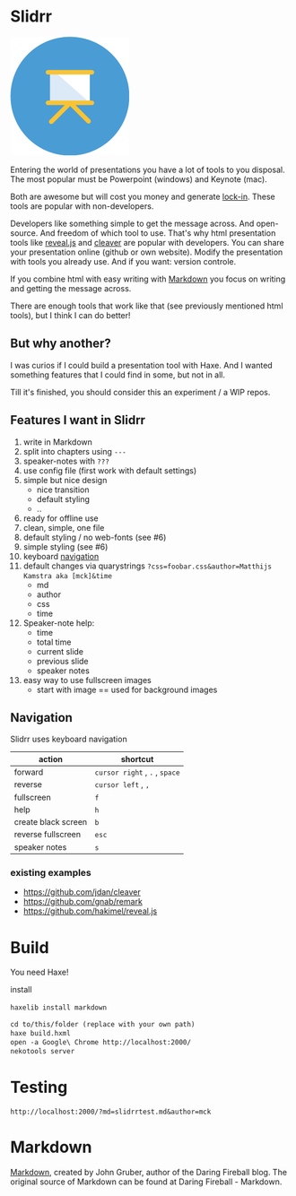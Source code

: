 # Slidrr

![](bin/img/slidrr.png)

Entering the world of presentations you have a lot of tools to you disposal.
The most popular must be Powerpoint (windows) and Keynote (mac).
 
Both are awesome but will cost you money and generate [lock-in](https://en.wikipedia.org/wiki/Vendor_lock-in).
These tools are popular with non-developers.

Developers like something simple to get the message across. And open-source. And freedom of which tool to use.
That's why html presentation tools like [reveal.js](https://github.com/hakimel/reveal.js) and [cleaver](https://github.com/jdan/cleaver) are popular with developers.
You can share your presentation online (github or own website).
Modify the presentation with tools you already use.
And if you want: version controle.

If you combine html with easy writing with [Markdown](https://daringfireball.net/projects/markdown/) you focus on writing and getting the message across.  

There are enough tools that work like that (see previously mentioned html tools), but I think I can do better!


## But why another?

I was curios if I could build a presentation tool with Haxe.
And I wanted something features that I could find in some, but not in all.

Till it's finished, you should consider this an experiment / a WIP repos.


## Features I want in Slidrr

1. write in Markdown
2. split into chapters using `---` 
3. speaker-notes with `???` 
4. use config file (first work with default settings)
5. simple but nice design
	- nice transition 	
	- default styling
	- ..
6. ready for offline use
7. clean, simple, one file
8. default styling / no web-fonts (see #6) 
9. simple styling (see #6)
10. keyboard [navigation](#navigation)
11. default changes via quarystrings `?css=foobar.css&author=Matthijs Kamstra aka [mck]&time`
	- md
	- author
	- css
	- time
12. Speaker-note help: 
	- time
	- total time
	- current slide
	- previous slide
	- speaker notes
13. easy way to use fullscreen images
	- start with image == used for background images

## Navigation

Slidrr uses keyboard navigation

| action | shortcut |
| --- | --- |
| forward | `cursor right` , `.` , `space` |
| reverse | `cursor left` , `,` | 
| fullscreen | `f` | 
| help | `h` | 
| create black screen | `b` | 
| reverse fullscreen | `esc` | 
| speaker notes | `s` | 







### existing examples

- https://github.com/jdan/cleaver
- https://github.com/gnab/remark
- https://github.com/hakimel/reveal.js


# Build

You need Haxe!

install

`haxelib install markdown`


```
cd to/this/folder (replace with your own path)
haxe build.hxml
open -a Google\ Chrome http://localhost:2000/
nekotools server
```

# Testing

```
http://localhost:2000/?md=slidrrtest.md&author=mck
```

# Markdown

[Markdown](https://daringfireball.net/projects/markdown/), created by John Gruber, author of the Daring Fireball blog. 
The original source of Markdown can be found at Daring Fireball - Markdown.

